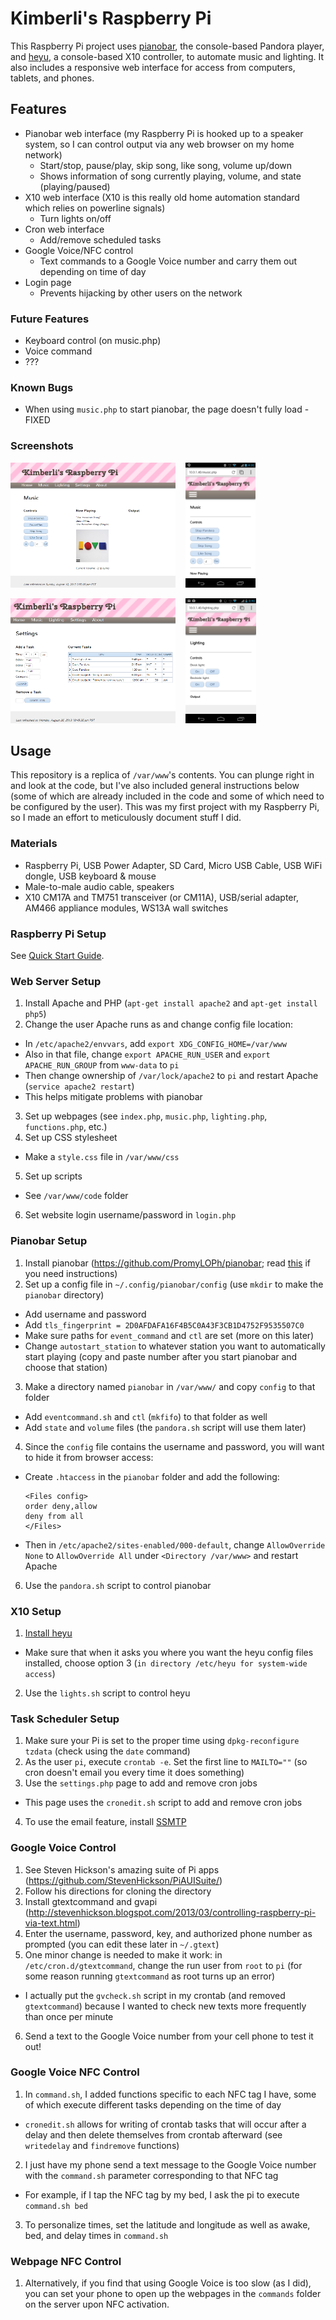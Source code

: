 # Kimberli's Raspberry Pi
This Raspberry Pi project uses [pianobar](https://github.com/PromyLOPh/pianobar), the console-based Pandora player, and [heyu](http://heyu.tanj.com/), a console-based X10 controller, to automate music and lighting. It also includes a responsive web interface for access from computers, tablets, and phones.

## Features
* Pianobar web interface (my Raspberry Pi is hooked up to a speaker system, so I can control output via any web browser on my home network)
  * Start/stop, pause/play, skip song, like song, volume up/down
  * Shows information of song currently playing, volume, and state (playing/paused)
* X10 web interface (X10 is this really old home automation standard which relies on powerline signals)
  * Turn lights on/off
* Cron web interface
  * Add/remove scheduled tasks
* Google Voice/NFC control
  * Text commands to a Google Voice number and carry them out depending on time of day
* Login page
  * Prevents hijacking by other users on the network

### Future Features
* Keyboard control (on music.php)
* Voice command
* ???

### Known Bugs
* When using `music.php` to start pianobar, the page doesn't fully load - FIXED

### Screenshots
<img src="/images/1.png" height="200px">&nbsp;&nbsp;&nbsp;&nbsp;<img src="/images/3.png" height="200px">

<img src="/images/4.png" height="200px">&nbsp;&nbsp;&nbsp;&nbsp;<img src="/images/2.png" height="200px">

## Usage
This repository is a replica of `/var/www`'s contents. You can plunge right in and look at the code, but I've also included general instructions below (some of which are already included in the code and some of which need to be configured by the user). This was my first project with my Raspberry Pi, so I made an effort to meticulously document stuff I did.

### Materials
* Raspberry Pi, USB Power Adapter, SD Card, Micro USB Cable, USB WiFi dongle, USB keyboard & mouse
* Male-to-male audio cable, speakers
* X10 CM17A and TM751 transceiver (or CM11A), USB/serial adapter, AM466 appliance modules, WS13A wall switches

### Raspberry Pi Setup
See [Quick Start Guide](http://www.raspberrypi.org/wp-content/uploads/2012/12/quick-start-guide-v1.1.pdf).

### Web Server Setup
1. Install Apache and PHP (`apt-get install apache2` and `apt-get install php5`)
2. Change the user Apache runs as and change config file location:
  * In `/etc/apache2/envvars`, add `export XDG_CONFIG_HOME=/var/www`
  * Also in that file, change `export APACHE_RUN_USER` and `export APACHE_RUN_GROUP` from `www-data` to `pi`
  * Then change ownership of `/var/lock/apache2` to `pi` and restart Apache (`service apache2 restart`)
  * This helps mitigate problems with pianobar
3. Set up webpages (see `index.php`, `music.php`, `lighting.php`, `functions.php`, etc.)
4. Set up CSS stylesheet
  * Make a `style.css` file in `/var/www/css`
5. Set up scripts
  * See `/var/www/code` folder
6. Set website login username/password in `login.php`

### Pianobar Setup
1. Install pianobar (https://github.com/PromyLOPh/pianobar; read [this](http://www.engscope.com/pandorabar/02-compiling-pianobar/) if you need instructions)
2. Set up a config file in `~/.config/pianobar/config` (use `mkdir` to make the `pianobar` directory)
  * Add username and password
  * Add `tls_fingerprint = 2D0AFDAFA16F4B5C0A43F3CB1D4752F9535507C0`
  * Make sure paths for `event_command` and `ctl` are set (more on this later)
  * Change `autostart_station` to whatever station you want to automatically start playing (copy and paste number after you start pianobar and choose that station)
3. Make a directory named `pianobar` in `/var/www/` and copy `config` to that folder
  * Add `eventcommand.sh` and `ctl` (`mkfifo`) to that folder as well
  * Add `state` and `volume` files (the `pandora.sh` script will use them later)
4. Since the `config` file contains the username and password, you will want to hide it from browser access: 
  * Create `.htaccess` in the `pianobar` folder and add the following: 

    ```
    <Files config>
    order deny,allow
    deny from all
    </Files>
    ```
  * Then in `/etc/apache2/sites-enabled/000-default`, change `AllowOverride None` to `AllowOverride All` under `<Directory /var/www>` and restart Apache
6. Use the `pandora.sh` script to control pianobar

### X10 Setup
1. [Install heyu](http://x10linux.blogspot.com/2012/08/installing-heyu-on-raspberry-pi.html)
  * Make sure that when it asks you where you want the heyu config files installed, choose option 3 (`in directory /etc/heyu for system-wide access`)
2. Use the `lights.sh` script to control heyu

### Task Scheduler Setup
1. Make sure your Pi is set to the proper time using `dpkg-reconfigure tzdata` (check using the `date` command)
2. As the user `pi`, execute `crontab -e`. Set the first line to `MAILTO=""` (so cron doesn't email you every time it does something)
3. Use the `settings.php` page to add and remove cron jobs
  * This page uses the `cronedit.sh` script to add and remove cron jobs
4. To use the email feature, install [SSMTP](http://rpi.tnet.com/project/faqs/smtp)

### Google Voice Control
1. See Steven Hickson's amazing suite of Pi apps  (https://github.com/StevenHickson/PiAUISuite/)
2. Follow his directions for cloning the directory
3. Install gtextcommand and gvapi (http://stevenhickson.blogspot.com/2013/03/controlling-raspberry-pi-via-text.html)
4. Enter the username, password, key, and authorized phone number as prompted (you can edit these later in `~/.gtext`)
5. One minor change is needed to make it work: in `/etc/cron.d/gtextcommand`, change the run user from `root` to `pi` (for some reason running `gtextcommand` as root turns up an error)
  * I actually put the `gvcheck.sh` script in my crontab (and removed `gtextcommand`) because I wanted to check new texts more frequently than once per minute
6. Send a text to the Google Voice number from your cell phone to test it out!

### Google Voice NFC Control
1. In `command.sh`, I added functions specific to each NFC tag I have, some of which execute different tasks depending on the time of day
  * `cronedit.sh` allows for writing of crontab tasks that will occur after a delay and then delete themselves from crontab afterward (see `writedelay` and `findremove` functions)
2. I just have my phone send a text message to the Google Voice number with the `command.sh` parameter corresponding to that NFC tag
  * For example, if I tap the NFC tag by my bed, I ask the pi to execute `command.sh bed`
3. To personalize times, set the latitude and longitude as well as awake, bed, and delay times in `command.sh`

### Webpage NFC Control
1. Alternatively, if you find that using Google Voice is too slow (as I did), you can set your phone to open up the webpages in the `commands` folder on the server upon NFC activation.
